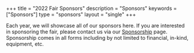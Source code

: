 +++
title = "2022 Fair Sponsors"
description = "Sponsors"
keywords = ["Sponsors"]
type = "sponsors"
layout = "single"
+++

Each year, we will showcase all of our sponsors here. If you are interested in sponsoring the fair, please contact us via our [Sponsorship](/sponsorship) page. Sponsorship comes in all forms including by not limited to financial, in-kind, equipment, etc.
